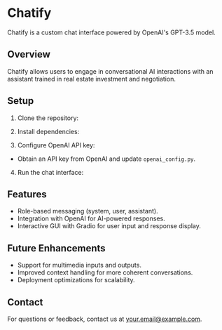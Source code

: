 # Chatify

Chatify is a custom chat interface powered by OpenAI's GPT-3.5 model.

## Overview

Chatify allows users to engage in conversational AI interactions with an assistant trained in real estate investment and negotiation.

## Setup

1. Clone the repository:

2. Install dependencies:

3. Configure OpenAI API key:
- Obtain an API key from OpenAI and update `openai_config.py`.

4. Run the chat interface:

## Features

- Role-based messaging (system, user, assistant).
- Integration with OpenAI for AI-powered responses.
- Interactive GUI with Gradio for user input and response display.

## Future Enhancements

- Support for multimedia inputs and outputs.
- Improved context handling for more coherent conversations.
- Deployment optimizations for scalability.

## Contact

For questions or feedback, contact us at [your.email@example.com](mailto:your.email@example.com).

